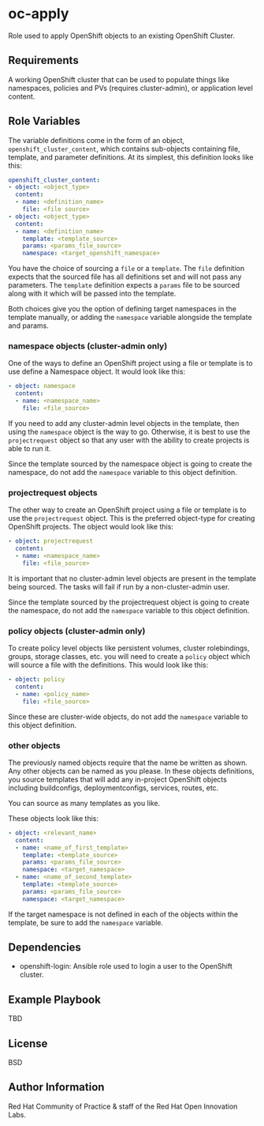oc-apply
=========

Role used to apply OpenShift objects to an existing OpenShift Cluster.


Requirements
------------
A working OpenShift cluster that can be used to populate things like namespaces, policies and PVs (requires cluster-admin), or application level content.


Role Variables
--------------

The variable definitions come in the form of an object, `openshift_cluster_content`, which contains sub-objects containing file, template, and parameter definitions. At its simplest, this definition looks like this:
 
```yaml
openshift_cluster_content:
- object: <object_type>
  content:
  - name: <definition_name>
    file: <file source>
- object: <object_type>
  content:
  - name: <definition_name>
    template: <template_source>
    params: <params_file_source>
    namespace: <target_openshift_namespace>
```

You have the choice of sourcing a `file` or a `template`. The `file` definition expects that the sourced file has all definitions set and will not pass any parameters. The `template` definition expects a `params` file to be sourced along with it which will be passed into the template. 

Both choices give you the option of defining target namespaces in the template manually, or adding the `namespace` variable alongside the template and params. 

### namespace objects (cluster-admin only)

One of the ways to define an OpenShift project using a file or template is to use define a Namespace object. It would look like this:
```yaml
- object: namespace
  content:
  - name: <namespace_name>
    file: <file_source>
```

If you need to add any cluster-admin level objects in the template, then using the `namespace` object is the way to go. Otherwise, it is best to use the `projectrequest` object so that any user with the ability to create projects is able to run it. 

Since the template sourced by the namespace object is going to create the namespace, do not add the `namespace` variable to this object definition.

### projectrequest objects

The other way to create an OpenShift project using a file or template is to use the `projectrequest` object. This is the preferred object-type for creating OpenShift projects. The object would look like this:
```yaml
- object: projectrequest
  content:
  - name: <namespace_name>
    file: <file_source>
```

It is important that no cluster-admin level objects are present in the template being sourced. The tasks will fail if run by a non-cluster-admin user.

Since the template sourced by the projectrequest object is going to create the namespace, do not add the `namespace` variable to this object definition.

### policy objects (cluster-admin only)

To create policy level objects like persistent volumes, cluster rolebindings, groups, storage classes, etc. you will need to create a `policy` object which will source a file with the definitions. This would look like this:
```yaml
- object: policy
  content:
  - name: <policy_name>
    file: <file_source>
```

Since these are cluster-wide objects, do not add the `namespace` variable to this object definition.

### other objects

The previously named objects require that the name be written as shown. Any other objects can be named as you please. In these objects definitions, you source templates that will add any in-project OpenShift objects including buildconfigs, deploymentconfigs, services, routes, etc.

You can source as many templates as you like.

These objects look like this:
```yaml
- object: <relevant_name>
  content:
  - name: <name_of_first_template>
    template: <template_source>
    params: <params_file_source>
    namespace: <target_namespace>
  - name: <name_of_second_template>
    template: <template_source>
    params: <params_file_source>
    namespace: <target_namespace>
```
If the target namespace is not defined in each of the objects within the template, be sure to add the `namespace` variable. 


Dependencies
------------
- openshift-login: Ansible role used to login a user to the OpenShift cluster.


Example Playbook
----------------

TBD

License
-------

BSD

Author Information
------------------
Red Hat Community of Practice & staff of the Red Hat Open Innovation Labs.
